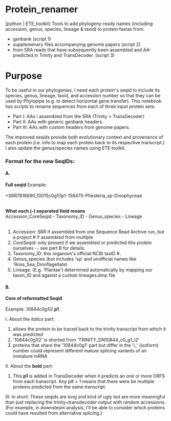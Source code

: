 # Protein_renamer
[python | ETE_toolkit]
Tools to add phylogeny-ready names (including accession, genus, species, lineage &amp; taxid) to protein fastas from:
* genbank (script 1)
* supplemenary files accompanying genome papers (script 2)
* from SRA reads that have subsequently been assembled and AA-predicted in Trinity and TransDecoder. (script 3)


# Purpose
To be useful in our phylogenies, I need each protein's seqid to include its species, genus, lineage, taxid, and accession number so that they can be used by Phylopipe (e.g. to detect horizontal gene transfer). This notebook has scripts to rename sequences from each of three input protein sets: <br>

* Part I: AAs I assembled from the SRA (Trinity > TransDecoder)
* Part II: AAs with generic genbank headers.
* Part III: AAs with custom headers from genome papers.

The improved seqids provide both evolutionary context and provenance of each protein (i.e. info to map each protein back to its respective transcript.) I also update the genus/species names using ETE toolkit.

### Format for the new SeqIDs:
#### A.
**Full seqid** Example:<br><br>
\>SRR7816690_10015c0g1i1p1-158475-Pfiesteria_sp-Dinophyceae<br><br>

**What each (-) separated field means** <br>
Accession_CoreSeqid - Taxonomy_ID - Genus_species - Lineage<br><br>
1. Accession: SRR if assembled from one Sequence Read Archive run, but a project # if assembled from multiple
2. *CoreSeqid*: only present if we assembled or predicted this protein ourselves -- see part B for details.
3. Taxonomy_ID: this organism's official NCBI taxID #.
4. Genus_species (but includes 'sp' and unofficial names like 'Ross_Sea_Dinoflagellate)
5. Lineage: (E.g. 'Plantae') determined automatically by mapping our taxon_ID and against a custom lineages.dmp file

#### B.
**Core of reformatted Seqid**<br><br>
Example:   *10844c0g1i2* **p1**

I. About the *italics* part:
1. allows the protein to be traced back to the trinity transcript from which it was predicted
2. '10844c0g1i2' is shorted from 'TRINITY_DN10844_c0_g1_i2'
3. proteins that share the '10844c0g1' part but differ in the 'i_' (isoform) number could represent different mature splicing variants of an immature mRNA

II. About the **bold** part:
1. This **p1** is added in TransDecoder when it predicts an one or more ORFS from each transcript. Any p# > 1 means that there were be multiple proteins predicted from the same transcript. 

III: In short: These seqids are long and kind of ugly but are more meaningful than just replacing the trinity+transdecoder output with random accessions. (For example, in downsteam analysis, I'll be able to consider which proteins could have resulted from alternative splicing.)
